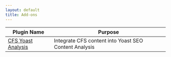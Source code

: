 ```yaml
---
layout: default
title: Add-ons
---
```


| Plugin Name | Purpose |
|--------|---------|
| <a href="https://github.com/jchristopher/cfs-yoast-analysis">CFS Yoast Analysis</a> | Integrate CFS content into Yoast SEO Content Analysis |
